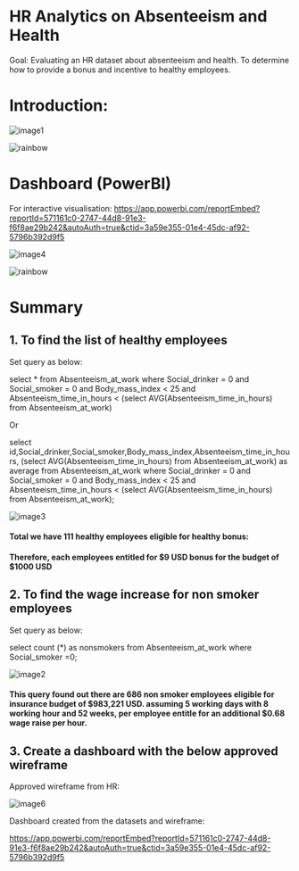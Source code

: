 # HR Analytics on Absenteeism and Health
Goal: Evaluating an HR dataset about absenteeism and health. To determine how to provide a bonus and incentive to healthy employees.

# Introduction:

![image1](https://github.com/Winxent/HR-Analytics-on-Absenteeism-and-Health/assets/146320825/821a862b-bf6a-40f3-a65b-372318a9fabf)

![rainbow](https://github.com/Winxent/portfolio/assets/146320825/5dc438d2-e138-4db0-97a0-e5ae8c3473e8)

# Dashboard (PowerBI)
For interactive visualisation: 
https://app.powerbi.com/reportEmbed?reportId=571161c0-2747-44d8-91e3-f6f8ae29b242&autoAuth=true&ctid=3a59e355-01e4-45dc-af92-5796b392d9f5

![image4](https://github.com/Winxent/HR-Analytics-on-Absenteeism-and-Health/assets/146320825/da29fc17-3764-48d9-9210-5822cafb289b)

![rainbow](https://github.com/Winxent/portfolio/assets/146320825/5dc438d2-e138-4db0-97a0-e5ae8c3473e8)

# Summary

## 1. To find the list of healthy employees


Set query as below:


select * from Absenteeism_at_work
where Social_drinker = 0 and Social_smoker = 0
and Body_mass_index < 25 and 
Absenteeism_time_in_hours < (select AVG(Absenteeism_time_in_hours) from Absenteeism_at_work)


Or 


select id,Social_drinker,Social_smoker,Body_mass_index,Absenteeism_time_in_hours, (select AVG(Absenteeism_time_in_hours) from Absenteeism_at_work) as average from Absenteeism_at_work
where Social_drinker = 0 and Social_smoker = 0
and Body_mass_index < 25 and 
Absenteeism_time_in_hours < (select AVG(Absenteeism_time_in_hours) from Absenteeism_at_work);

![image3](https://github.com/Winxent/HR-Analytics-on-Absenteeism-and-Health/assets/146320825/da24cb92-4adf-4d83-ae84-dfbb4c230e4e)

#### Total we have 111 healthy employees eligible for healthy bonus:
#### Therefore, each employees entitled for $9 USD bonus for the budget of $1000 USD

## 2. To find the wage increase for non smoker employees


Set query as below:


select count (*) as nonsmokers from Absenteeism_at_work
where Social_smoker =0;


![image2](https://github.com/Winxent/HR-Analytics-on-Absenteeism-and-Health/assets/146320825/acadc8e9-5912-4f1d-ae80-c8e00ab4060e)


#### This query found out there are 686 non smoker employees eligible for insurance budget of $983,221 USD. assuming 5 working days with 8 working hour and 52 weeks, per employee entitle for an additional $0.68 wage raise per hour.

## 3. Create a dashboard with the below approved wireframe 
Approved wireframe from HR:

![image6](https://github.com/Winxent/HR-Analytics-on-Absenteeism-and-Health/assets/146320825/3418732d-6d35-40ce-a6e4-58bd4212e191)

Dashboard created from the datasets and wireframe:

https://app.powerbi.com/reportEmbed?reportId=571161c0-2747-44d8-91e3-f6f8ae29b242&autoAuth=true&ctid=3a59e355-01e4-45dc-af92-5796b392d9f5





